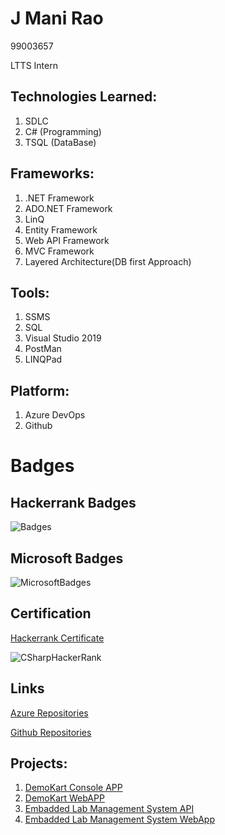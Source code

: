 # J Mani Rao
99003657 

LTTS Intern

## Technologies Learned:

1. SDLC 
2. C# (Programming) 
3. TSQL (DataBase) 

## Frameworks:

1. .NET Framework
2. ADO.NET Framework 
3. LinQ 
4. Entity Framework 
5. Web API Framework 
6. MVC Framework 
7. Layered Architecture(DB first Approach) 

## Tools:

1. SSMS 
2. SQL 
3. Visual Studio 2019 
4. PostMan 
5. LINQPad

## Platform:

1. Azure DevOps 
2. Github 

# Badges

## Hackerrank Badges
![Badges](https://user-images.githubusercontent.com/78849754/112249247-6d733700-8c7d-11eb-8358-9461c54ba6de.PNG)


## Microsoft Badges 
![MicrosoftBadges](https://user-images.githubusercontent.com/78849754/112249739-479a6200-8c7e-11eb-8815-df55f8f7912b.PNG)




## Certification

[Hackerrank Certificate](https://www.hackerrank.com/certificates/12ffc8383dc4)

![CSharpHackerRank](https://user-images.githubusercontent.com/78849754/112249799-639e0380-8c7e-11eb-8eec-4e1d6485e7c4.png)


## Links

[Azure Repositories](https://dev.azure.com/jmanirao/)

[Github Repositories](https://github.com/99003657)


## Projects:

1.  [DemoKart Console APP](https://dev.azure.com/jmanirao/_git/99003657_DemoKart_App)
2.  [DemoKart WebAPP](https://dev.azure.com/jmanirao/_git/99003657_DemoKart_WebAPI)
3.  [Embadded Lab Management System API](https://dev.azure.com/jmanirao/_git/99003657_Emb_Lab_Management)
4.  [Embadded Lab Management System WebApp](https://dev.azure.com/jmanirao/_git/99003657_Emb_Mngmt_MVC)





